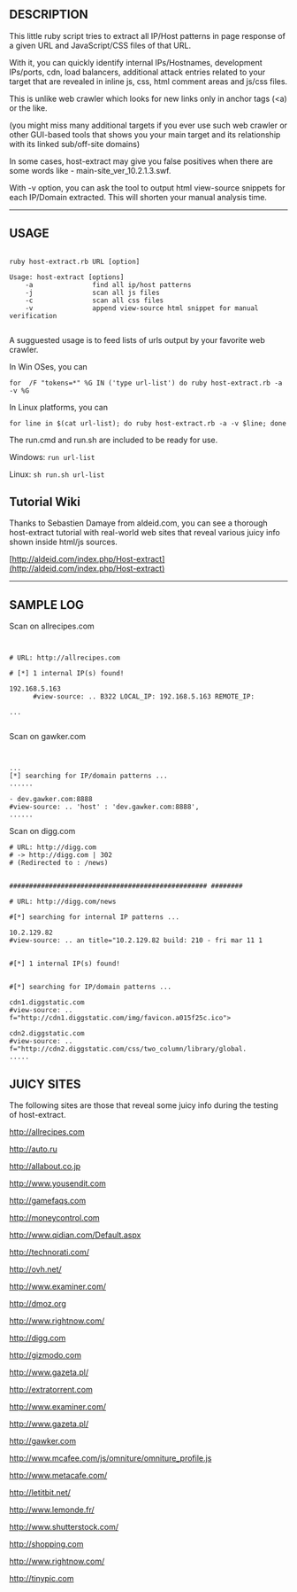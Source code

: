 ## DESCRIPTION ##


This little ruby script tries to extract all IP/Host patterns in page response of a given URL and JavaScript/CSS files of that URL.

With it, you can quickly identify internal IPs/Hostnames, development IPs/ports, cdn, load balancers, additional attack entries related to your target that are revealed in
inline js, css, html comment areas and js/css files.

This is unlike web crawler which looks for new links only in anchor tags (<a) or the like.

(you might miss many additional targets if you ever use such web crawler or other GUI-based tools that shows you your main target and its relationship
with its linked sub/off-site domains)

In some cases, host-extract may give you false positives when there are some words like - main-site\_ver\_10.2.1.3.swf.

With -v option, you can ask the tool to output html view-source snippets for each IP/Domain extracted. This will shorten your manual analysis time.


---

## USAGE ##

```

ruby host-extract.rb URL [option]

Usage: host-extract [options]
	-a               find all ip/host patterns
	-j               scan all js files
	-c               scan all css files
	-v               append view-source html snippet for manual verification


```


A sugguested usage is to feed lists of urls output by your favorite web crawler.

In Win OSes, you can

```
for  /F "tokens=*" %G IN ('type url-list') do ruby host-extract.rb -a -v %G
```

In Linux platforms, you can

```
for line in $(cat url-list); do ruby host-extract.rb -a -v $line; done
```

The run.cmd and run.sh are included to be ready for use.

Windows: `run url-list`

Linux: `sh run.sh url-list`


## Tutorial Wiki ##

Thanks to Sebastien Damaye from aldeid.com, you can see a thorough host-extract tutorial with real-world web sites that reveal various juicy info shown inside html/js sources.

[http://aldeid.com/index.php/Host-extract](http://aldeid.com/index.php/Host-extract)


---

## SAMPLE LOG ##

Scan on allrecipes.com

```


# URL: http://allrecipes.com

# [*] 1 internal IP(s) found!

192.168.5.163
      #view-source: .. B322 LOCAL_IP: 192.168.5.163 REMOTE_IP:

...


```


Scan on gawker.com

```


...
[*] searching for IP/domain patterns ...
......

- dev.gawker.com:8888
#view-source: .. 'host' : 'dev.gawker.com:8888',
......

```

Scan on digg.com

```
# URL: http://digg.com
# -> http://digg.com | 302
# (Redirected to : /news)


################################################## ########

# URL: http://digg.com/news

#[*] searching for internal IP patterns ...

10.2.129.82
#view-source: .. an title="10.2.129.82 build: 210 - fri mar 11 1


#[*] 1 internal IP(s) found!


#[*] searching for IP/domain patterns ...

cdn1.diggstatic.com
#view-source: .. f="http://cdn1.diggstatic.com/img/favicon.a015f25c.ico">

cdn2.diggstatic.com
#view-source: .. f="http://cdn2.diggstatic.com/css/two_column/library/global.
.....
```
## JUICY SITES ##

The following sites are those that reveal some juicy info during the testing of host-extract.


http://allrecipes.com

http://auto.ru

http://allabout.co.jp

http://www.yousendit.com

http://gamefaqs.com

http://moneycontrol.com

http://www.qidian.com/Default.aspx

http://technorati.com/

http://ovh.net/

http://www.examiner.com/

http://dmoz.org

http://www.rightnow.com/

http://digg.com

http://gizmodo.com

http://www.gazeta.pl/

http://extratorrent.com

http://www.examiner.com/

http://www.gazeta.pl/

http://gawker.com

http://www.mcafee.com/js/omniture/omniture_profile.js

http://www.metacafe.com/

http://letitbit.net/

http://www.lemonde.fr/

http://www.shutterstock.com/

http://shopping.com

http://www.rightnow.com/

http://tinypic.com
